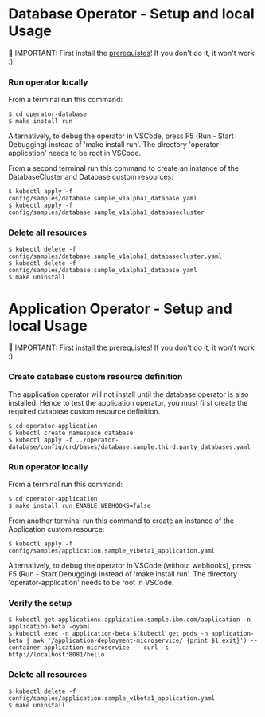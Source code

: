 # Database Operator - Setup and local Usage

🔴 IMPORTANT: First install the [prerequistes](./prerequisites.md)! If you don't do it, it won't work :)

### Run operator locally

From a terminal run this command:

```shell
$ cd operator-database
$ make install run
```

Alternatively, to debug the operator in VSCode, press F5 (Run - Start Debugging) instead of 'make install run'. The directory 'operator-application' needs to be root in VSCode.

From a second terminal run this command to create an instance of the DatabaseCluster and Database custom resources:

```shell
$ kubectl apply -f config/samples/database.sample_v1alpha1_database.yaml
$ kubectl apply -f config/samples/database.sample_v1alpha1_databasecluster
```

### Delete all resources

```shell
$ kubectl delete -f config/samples/database.sample_v1alpha1_databasecluster.yaml
$ kubectl delete -f config/samples/database.sample_v1alpha1_database.yaml
$ make uninstall
```


# Application Operator - Setup and local Usage

🔴 IMPORTANT: First install the [prerequistes](./prerequisites.md)! If you don't do it, it won't work :)

### Create database custom resource definition

The application operator will not install until the database operator is also installed.  Hence to test the application operator, you must first create the required database custom resource definition.

```shell
$ cd operator-application
$ kubectl create namespace database
$ kubectl apply -f ../operator-database/config/crd/bases/database.sample.third.party_databases.yaml
```

### Run operator locally

From a terminal run this command:

```shell
$ cd operator-application
$ make install run ENABLE_WEBHOOKS=false
```

From another terminal run this command to create an instance of the Application custom resource:

```shell
$ kubectl apply -f config/samples/application.sample_v1beta1_application.yaml
```

Alternatively, to debug the operator in VSCode (without webhooks), press F5 (Run - Start Debugging) instead of 'make install run'. The directory 'operator-application' needs to be root in VSCode.

### Verify the setup

```shell
$ kubectl get applications.application.sample.ibm.com/application -n application-beta -oyaml
$ kubectl exec -n application-beta $(kubectl get pods -n application-beta | awk '/application-deployment-microservice/ {print $1;exit}') --container application-microservice -- curl -s http://localhost:8081/hello
```

### Delete all resources

```shell
$ kubectl delete -f config/samples/application.sample_v1beta1_application.yaml
$ make uninstall
```
